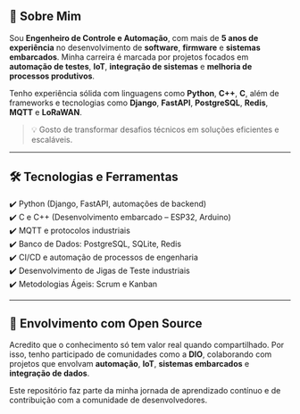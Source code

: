 ## 🚀 Sobre Mim

Sou **Engenheiro de Controle e Automação**, com mais de **5 anos de experiência** no desenvolvimento de **software**, **firmware** e **sistemas embarcados**. Minha carreira é marcada por projetos focados em **automação de testes**, **IoT**, **integração de sistemas** e **melhoria de processos produtivos**.

Tenho experiência sólida com linguagens como **Python**, **C++**, **C**, além de frameworks e tecnologias como **Django**, **FastAPI**, **PostgreSQL**, **Redis**, **MQTT** e **LoRaWAN**.

> 💡 Gosto de transformar desafios técnicos em soluções eficientes e escaláveis.

---

## 🛠️ Tecnologias e Ferramentas

✔️ Python (Django, FastAPI, automações de backend)  
✔️ C e C++ (Desenvolvimento embarcado – ESP32, Arduino)  
✔️ MQTT e protocolos industriais  
✔️ Banco de Dados: PostgreSQL, SQLite, Redis  
✔️ CI/CD e automação de processos de engenharia  
✔️ Desenvolvimento de Jigas de Teste industriais  
✔️ Metodologias Ágeis: Scrum e Kanban

---

## 🌱 Envolvimento com Open Source

Acredito que o conhecimento só tem valor real quando compartilhado. Por isso, tenho participado de comunidades como a **DIO**, colaborando com projetos que envolvam **automação**, **IoT**, **sistemas embarcados** e **integração de dados**.

Este repositório faz parte da minha jornada de aprendizado contínuo e de contribuição com a comunidade de desenvolvedores. 
